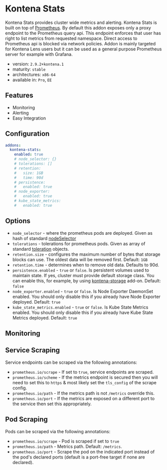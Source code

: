 # Kontena Stats

Kontena Stats provides cluster wide metrics and alerting. Kontena Stats is built on top of [Prometheus](https://prometheus.io/). By default this addon exposes only a proxy endpoint to the Prometheus query api. This endpoint enforces that user has right to list metrics from requested namespace. Direct access to Prometheus api is blocked via network policies. Addon is mainly targeted for Kontena Lens users but it can be used as a general purpose Prometheus server for example with Grafana.

- version: `2.9.2+kontena.1`
- maturity: `stable`
- architectures: `x86-64`
- available in: `Pro`, `EE`

## Features

- Monitoring
- Alerting
- Easy Integration

## Configuration

```yaml
addons:
  kontena-stats:
    enabled: true
    # node_selector: {}
    # tolerations: []
    # retention:
    #   size: 1GB
    #   time: 90d
    # persistence:
    #   enabled: true
    # node_exporter:
    #   enabled: true
    # kube_state_metrics:
    #   enabled: true
```

## Options

* `node_selector` - where the prometheus pods are deployed. Given as hash of standard [nodeSelector](https://kubernetes.io/docs/concepts/configuration/assign-pod-node/#nodeselector)
* `tolerations` - tolerations for prometheus pods. Given as array of standard [toleration](https://kubernetes.io/docs/concepts/configuration/taint-and-toleration/) objects.
* `retention.size` - configures the maximum number of bytes that storage blocks can use. The oldest data will be removed first. Default: `1GB`
* `retention.time` - determines when to remove old data. Defaults to 90d.
* `persistence.enabled` - `true` or `false`. Is persistent volumes used to maintain state. If yes, cluster must provide default storage class. You can enable this, for example, by using [kontena-storage](./kontena-storage.md) add-on. Default: `false`
* `node_exporter.enabled` - `true` or `false`. Is Node Exporter DaemonSet enabled. You should only disable this if you already have Node Exporter deployed. Default: `true`
* `kube_state_metrics.enabled` - `true` or `false`. Is Kube State Metrics enabled. You should only disable this if you already have Kube State Metrics deployed. Default: `true`


## Monitoring

## Service Scraping

Service endpoints can be scraped via the following annotations:
* `prometheus.io/scrape` - If set to `true`, service endpoints are scraped.
* `prometheus.io/scheme` - If the metrics endpoint is secured then you will need to set this to `https` & most likely set the `tls_config` of the scrape config.
* `prometheus.io/path` - If the metrics path is not `/metrics` override this.
* `prometheus.io/port` - If the metrics are exposed on a different port to the service then set this appropriately.


## Pod Scraping

Pods can be scraped via the following annotations:

* `prometheus.io/scrape` - Pod is scraped if set to `true`
* `prometheus.io/path` - Metrics path. Default: `/metrics`.
* `prometheus.io/port` - Scrape the pod on the indicated port instead of the pod's declared ports (default is a port-free target if none are declared).
